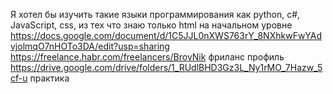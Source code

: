 Я хотел бы изучить такие языки программирования как python, c#, JavaScript, css, из тех что знаю только html на начальном уровне 
https://docs.google.com/document/d/1C5JJL0nXWS763rY_8NXhkwFwYAdvjolmqO7nHOTo3DA/edit?usp=sharing
https://freelance.habr.com/freelancers/BrovNik фриланс профиль
https://drive.google.com/drive/folders/1_RUdlBHD3Gz3L_Ny1rMO_7Hazw_5cf-u практика
